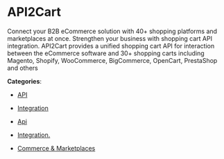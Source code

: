 # API2Cart

Connect your B2B eCommerce solution with 40+ shopping platforms and marketplaces at once. Strengthen your business with shopping cart API integration. API2Cart provides a unified shopping cart API for interaction between the eCommerce software and 30+ shopping carts including Magento, Shopify, WooCommerce, BigCommerce, OpenCart, PrestaShop and others

**Categories**:

- [API](https://github/apis-list/apis-list#api)

- [Integration](https://github/apis-list/apis-list#integration)

- [Api](https://github/apis-list/apis-list#api)

- [Integration.](https://github/apis-list/apis-list#integration)

- [Commerce & Marketplaces](https://github/apis-list/apis-list#commerce-and-marketplaces)



